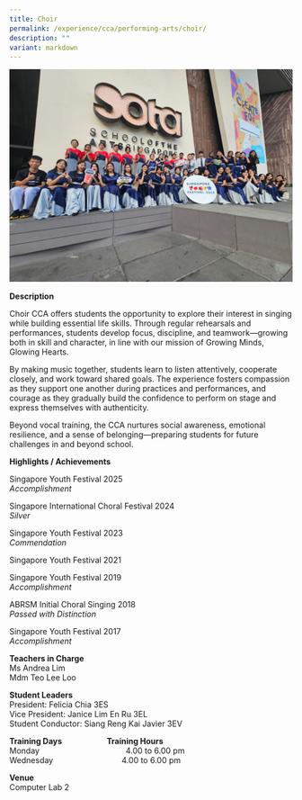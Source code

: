 ```yaml
---
title: Choir
permalink: /experience/cca/performing-arts/choir/
description: ""
variant: markdown
---
```

![](/images/Sota.jpg)

**Description** <br>

Choir CCA offers students the opportunity to explore their interest in singing while building essential life skills. Through regular rehearsals and performances, students develop focus, discipline, and teamwork—growing both in skill and character, in line with our mission of Growing Minds, Glowing Hearts.&nbsp;

By making music together, students learn to listen attentively, cooperate closely, and work toward shared goals. The experience fosters compassion as they support one another during practices and performances, and courage as they gradually build the confidence to perform on stage and express themselves with authenticity.&nbsp;

Beyond vocal training, the CCA nurtures social awareness, emotional resilience, and a sense of belonging—preparing students for future challenges in and beyond school.

**Highlights / Achievements** <br>
  
Singapore Youth Festival 2025<br> 
_Accomplishment_

Singapore International Choral Festival 2024<br>
_Silver_

Singapore Youth Festival 2023<br>
_Commendation_

Singapore Youth Festival 2021

Singapore Youth Festival 2019 <br>
_Accomplishment_

ABRSM Initial Choral Singing 2018 <br>
_Passed with Distinction_

Singapore Youth Festival 2017 <br>
_Accomplishment_  

**Teachers in Charge** <br>
Ms Andrea Lim <br>
Mdm Teo Lee Loo

**Student Leaders**  
President: Felicia Chia 3ES<br> 
Vice President: Janice Lim En Ru 3EL<br>
Student Conductor: Siang Reng Kai Javier 3EV

**Training Days&nbsp;&nbsp; &nbsp;&nbsp;&nbsp; &nbsp;&nbsp;&nbsp; &nbsp;&nbsp;&nbsp; &nbsp;&nbsp;&nbsp;&nbsp;&nbsp; &nbsp;&nbsp; Training Hours** <br>
Monday&nbsp;&nbsp; &nbsp;&nbsp;&nbsp; &nbsp;&nbsp;&nbsp; &nbsp;&nbsp;&nbsp; &nbsp;&nbsp;&nbsp; &nbsp;&nbsp;&nbsp; &nbsp;&nbsp;&nbsp; &nbsp;&nbsp;&nbsp; &nbsp;&nbsp;&nbsp; &nbsp;&nbsp;&nbsp;&nbsp;4.00 to 6.00 pm  <br>
Wednesday&nbsp;&nbsp; &nbsp;&nbsp;&nbsp; &nbsp;&nbsp;&nbsp; &nbsp;&nbsp;&nbsp; &nbsp;&nbsp;&nbsp; &nbsp;&nbsp;&nbsp; &nbsp;&nbsp;&nbsp; &nbsp;&nbsp;&nbsp; 4.00 to 6.00 pm

**Venue** <br>
Computer Lab 2